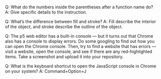 Q: What do the numbers inside the parentheses after a function name do?
A: Give specific details to the instruction.

Q: What’s the difference between fill and stroke?
A: Fill describe the interior of the object, and stroke describe the outline of the object.


Q: The p5 web editor has a built-in console — but it turns out that Chrome also has a console to display errors. 
Do some googling to find out how you can open the Chrome console. 
Then, try to find a website that has errors — visit a website, open the console, and see if there are any red-highlighted items.
Take a screenshot and upload it into your repository.



Q: What is the keyboard shortcut to open the JavaScript console in Chrome on your system?
A: Command+Option+J
